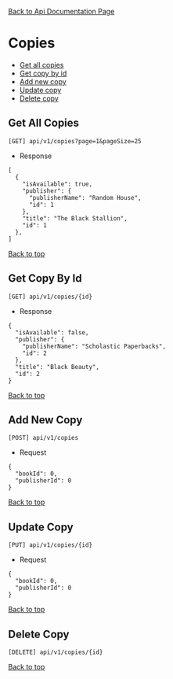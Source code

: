 [Back to Api Documentation Page](./ApiDocumentation.md)  

# Copies
- [Get all copies](#get-all-copies)
- [Get copy by id](#get-copy-by-id)
- [Add new copy](#add-new-copy)
- [Update copy](#update-copy)
- [Delete copy](#delete-copy)

## Get All Copies
`[GET] api/v1/copies?page=1&pageSize=25` 

- Response  
```
[
  {
    "isAvailable": true,
    "publisher": {
      "publisherName": "Random House",
      "id": 1
    },
    "title": "The Black Stallion",
    "id": 1
  },
]
```  
[Back to top](#copies)  

## Get Copy By Id
`[GET] api/v1/copies/{id}`  

- Response  
```
{
  "isAvailable": false,
  "publisher": {
    "publisherName": "Scholastic Paperbacks",
    "id": 2
  },
  "title": "Black Beauty",
  "id": 2
}
```  
[Back to top](#copies)  

## Add New Copy
`[POST] api/v1/copies` 

- Request   
```
{
  "bookId": 0,
  "publisherId": 0
}
```  
[Back to top](#copies)  

## Update Copy
`[PUT] api/v1/copies/{id}`  

- Request  
```
{
  "bookId": 0,
  "publisherId": 0
}
```  
[Back to top](#copies)  

## Delete Copy
`[DELETE] api/v1/copies/{id}`  

[Back to top](#copies)